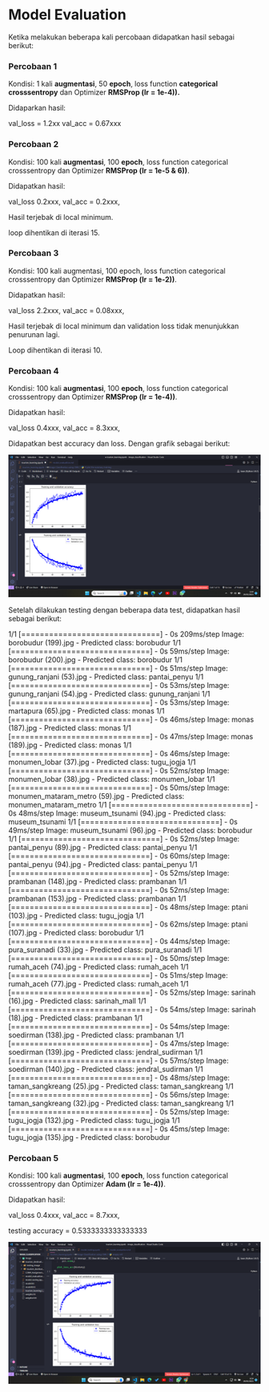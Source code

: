 # Model Evaluation

Ketika melakukan beberapa kali percobaan didapatkan hasil sebagai berikut:

### Percobaan 1

Kondisi: 1 kali **augmentasi**, 50 **epoch**, loss function **categorical crosssentropy** dan Optimizer **RMSProp (lr = 1e-4)).**

Didaparkan hasil:

val_loss = 1.2xx	val_acc = 0.67xxx


### Percobaan 2

Kondisi: 100 kali **augmentasi**, 100 **epoch**, loss function categorical crosssentropy dan Optimizer **RMSProp (lr = 1e-5 & 6))**.

Didapatkan hasil:

val_loss 0.2xxx,	val_acc = 0.2xxx,

Hasil terjebak di local minimum.

loop dihentikan di iterasi 15.


### Percobaan 3

Kondisi: 100 kali augmentasi, 100 epoch, loss function categorical crosssentropy dan Optimizer **RMSProp (lr = 1e-2))**.

Didapatkan hasil:

val_loss 2.2xxx,	val_acc = 0.08xxx,

Hasil terjebak di local minimum dan validation loss tidak menunjukkan penurunan lagi.

Loop dihentikan di iterasi 10.


### Percobaan 4

Kondisi: 100 kali **augmentasi**, 100 **epoch**, loss function categorical crosssentropy dan Optimizer **RMSProp (lr = 1e-4))**.

Didapatkan hasil:

val_loss 0.4xxx,	val_acc = 8.3xxx,

Didapatkan best accuracy dan loss. Dengan grafik sebagai berikut:

![1685313897121](image/model_evaluatiion/1685313897121.png)

Setelah dilakukan testing dengan beberapa data test, didapatkan hasil sebagai berikut:

1/1 [==============================] - 0s 209ms/step
Image: borobudur (199).jpg - Predicted class: borobudur
1/1 [==============================] - 0s 59ms/step
Image: borobudur (200).jpg - Predicted class: borobudur
1/1 [==============================] - 0s 51ms/step
Image: gunung_ranjani (53).jpg - Predicted class: pantai_penyu
1/1 [==============================] - 0s 53ms/step
Image: gunung_ranjani (54).jpg - Predicted class: gunung_ranjani
1/1 [==============================] - 0s 53ms/step
Image: martapura (65).jpg - Predicted class: monas
1/1 [==============================] - 0s 46ms/step
Image: monas (187).jpg - Predicted class: monas
1/1 [==============================] - 0s 47ms/step
Image: monas (189).jpg - Predicted class: monas
1/1 [==============================] - 0s 46ms/step
Image: monumen_lobar (37).jpg - Predicted class: tugu_jogja
1/1 [==============================] - 0s 52ms/step
Image: monumen_lobar (38).jpg - Predicted class: monumen_lobar
1/1 [==============================] - 0s 50ms/step
Image: monumen_mataram_metro (59).jpg - Predicted class: monumen_mataram_metro
1/1 [==============================] - 0s 48ms/step
Image: museum_tsunami (94).jpg - Predicted class: museum_tsunami
1/1 [==============================] - 0s 49ms/step
Image: museum_tsunami (96).jpg - Predicted class: borobudur
1/1 [==============================] - 0s 52ms/step
Image: pantai_penyu (89).jpg - Predicted class: pantai_penyu
1/1 [==============================] - 0s 60ms/step
Image: pantai_penyu (94).jpg - Predicted class: pantai_penyu
1/1 [==============================] - 0s 52ms/step
Image: prambanan (148).jpg - Predicted class: prambanan
1/1 [==============================] - 0s 52ms/step
Image: prambanan (153).jpg - Predicted class: prambanan
1/1 [==============================] - 0s 48ms/step
Image: ptani (103).jpg - Predicted class: tugu_jogja
1/1 [==============================] - 0s 62ms/step
Image: ptani (107).jpg - Predicted class: borobudur
1/1 [==============================] - 0s 44ms/step
Image: pura_suranadi (33).jpg - Predicted class: pura_suranadi
1/1 [==============================] - 0s 50ms/step
Image: rumah_aceh (74).jpg - Predicted class: rumah_aceh
1/1 [==============================] - 0s 51ms/step
Image: rumah_aceh (77).jpg - Predicted class: rumah_aceh
1/1 [==============================] - 0s 52ms/step
Image: sarinah (16).jpg - Predicted class: sarinah_mall
1/1 [==============================] - 0s 54ms/step
Image: sarinah (18).jpg - Predicted class: prambanan
1/1 [==============================] - 0s 54ms/step
Image: soedirman (138).jpg - Predicted class: prambanan
1/1 [==============================] - 0s 47ms/step
Image: soedirman (139).jpg - Predicted class: jendral_sudirman
1/1 [==============================] - 0s 57ms/step
Image: soedirman (140).jpg - Predicted class: jendral_sudirman
1/1 [==============================] - 0s 48ms/step
Image: taman_sangkreang (25).jpg - Predicted class: taman_sangkreang
1/1 [==============================] - 0s 56ms/step
Image: taman_sangkreang (32).jpg - Predicted class: taman_sangkreang
1/1 [==============================] - 0s 52ms/step
Image: tugu_jogja (132).jpg - Predicted class: tugu_jogja
1/1 [==============================] - 0s 45ms/step
Image: tugu_jogja (135).jpg - Predicted class: borobudur


### Percobaan 5

Kondisi: 100 kali **augmentasi**, 100 **epoch**, loss function categorical crosssentropy dan Optimizer **Adam (lr = 1e-4))**.

Didapatkan hasil:

val_loss 0.4xxx,	val_acc = 8.7xxx,

testing accuracy = 0.5333333333333333

![1685321690558](image/model_evaluatiion/1685321690558.png)
